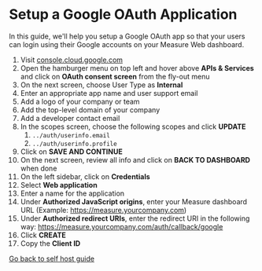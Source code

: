 # Setup a Google OAuth Application

In this guide, we'll help you setup a Google OAuth app so that your users can login using their Google accounts on your Measure Web dashboard.

1. Visit [console.cloud.google.com](https://console.cloud.google.com)
2. Open the hamburger menu on top left and hover above **APIs & Services** and click on **OAuth consent screen** from the fly-out menu
3. On the next screen, choose User Type as **Internal**
4. Enter an appropriate app name and user support email
5. Add a logo of your company or team
6. Add the top-level domain of your company
7. Add a developer contact email
8. In the scopes screen, choose the following scopes and click **UPDATE**
	1. `../auth/userinfo.email`
	2. `../auth/userinfo.profile`
9. Click on **SAVE AND CONTINUE**
10. On the next screen, review all info and click on **BACK TO DASHBOARD** when done
11. On the left sidebar, click on **Credentials**
12. Select **Web application**
13. Enter a name for the application
14. Under **Authorized JavaScript origins**, enter your Measure dashboard URL (Example: https://measure.yourcompany.com)
15. Under **Authorized redirect URIs**, enter the redirect URI in the following way: https://measure.yourcompany.com/auth/callback/google
16. Click **CREATE**
17. Copy the **Client ID**

[Go back to self host guide](./README.md)